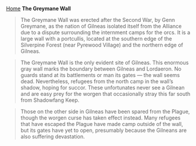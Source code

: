 [Home](../index.md)
**The Greymane Wall**
> The Greymane Wall was erected after the Second War, by Genn Greymane, as the nation of Gilneas isolated itself from the Alliance due to a dispute surrounding the internment camps for the orcs. It is a large wall with a portcullis, located at the southern edge of the Silverpine Forest (near Pyrewood Village) and the northern edge of Gilneas.

> The Greymane Wall is the only evident site of Gilneas. This enormous gray wall marks the boundary between Gilneas and Lordaeron. No guards stand at its battlements or man its gates — the wall seems dead. Nevertheless, refugees from the north camp in the wall’s shadow, hoping for succor. These unfortunates never see a Gilnean and are easy prey for the worgen that occasionally stray this far south from Shadowfang Keep.

> Those on the other side in Gilneas have been spared from the Plague, though the worgen curse has taken effect instead. Many refugees that have escaped the Plague have made camp outside of the wall, but its gates have yet to open, presumably because the Gilneans are also suffering devastation.